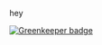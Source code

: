 hey


[![Greenkeeper badge](https://badges.greenkeeper.io/neighbourhoodie/gk-test.svg?token=47264b4c6f796f4c7c67eaa9ce8bb5e92c9982a626e9428bc758a3565289a972&ts=1511538786762)](https://greenkeeper.io/)